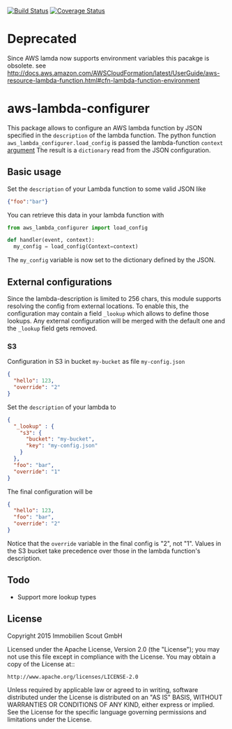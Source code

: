 [![Build Status](https://travis-ci.org/ImmobilienScout24/aws-lambda-configurer.svg?branch=master)](https://travis-ci.org/ImmobilienScout24/aws-lambda-configurer)
[![Coverage Status](https://coveralls.io/repos/ImmobilienScout24/aws-lambda-configurer/badge.svg?branch=master&service=github)](https://coveralls.io/github/ImmobilienScout24/aws-lambda-configurer?branch=master)

# Deprecated
Since AWS lamda now supports environment variables this pacakge is obsolete. see http://docs.aws.amazon.com/AWSCloudFormation/latest/UserGuide/aws-resource-lambda-function.html#cfn-lambda-function-environment 

# aws-lambda-configurer

This package allows to configure an AWS lambda function by JSON specified in the `description` of the lambda function.
The python function `aws_lambda_configurer.load_config` is passed the lambda-function `context` [argument](http://docs.aws.amazon.com/de_de/lambda/latest/dg/python-context-object.html) 
The result is a `dictionary` read from the JSON configuration.

## Basic usage

Set the `description` of your Lambda function to some valid JSON like
```JSON
{"foo":"bar"}
```
You can retrieve this data in your lambda function with
```python
from aws_lambda_configurer import load_config

def handler(event, context):
  my_config = load_config(Context=context)
```
The `my_config` variable is now set to the dictionary defined by the JSON.
  
## External configurations 

Since the lambda-description is limited to 256 chars, this module supports resolving the config from external locations.
To enable this, the configuration may contain a field `_lookup` which allows to define those lookups.
Any external configuration will be merged with the default one and the `_lookup` field gets removed.
   
### S3    

Configuration in S3 in bucket `my-bucket` as file `my-config.json`
```JSON
{
  "hello": 123,
  "override": "2"
}
```

Set the `description` of your lambda to
```JSON
{  
  "_lookup" : {
    "s3": {
      "bucket": "my-bucket",
      "key": "my-config.json"
    }
  }, 
  "foo": "bar",
  "override": "1"
}
```

The final configuration will be
```JSON
{
  "hello": 123,
  "foo": "bar", 
  "override": "2"
}
```
Notice that the `override` variable in the final config is "2", not "1". Values in the S3 bucket take precedence over those in the lambda function's description.

## Todo

- Support more lookup types

## License

Copyright 2015 Immobilien Scout GmbH

Licensed under the Apache License, Version 2.0 (the "License"); you may
not use this file except in compliance with the License. You may obtain
a copy of the License at::

    http://www.apache.org/licenses/LICENSE-2.0

Unless required by applicable law or agreed to in writing, software
distributed under the License is distributed on an "AS IS" BASIS,
WITHOUT WARRANTIES OR CONDITIONS OF ANY KIND, either express or implied.
See the License for the specific language governing permissions and
limitations under the License.
